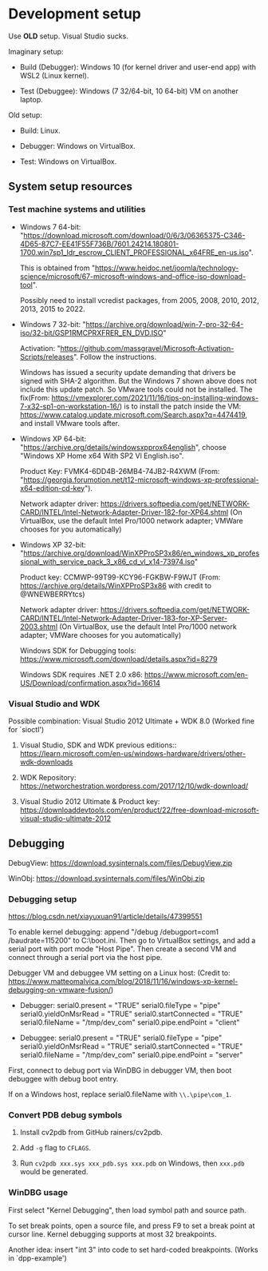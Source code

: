 # Development setup

Use **OLD** setup. Visual Studio sucks.

Imaginary setup:

- Build (Debugger): Windows 10 (for kernel driver and user-end app) with WSL2 (Linux kernel).

- Test (Debuggee): Windows (7 32/64-bit, 10 64-bit) VM on another laptop.

Old setup:

- Build: Linux.

- Debugger: Windows on VirtualBox.

- Test: Windows on VirtualBox.


## System setup resources

### Test machine systems and utilities

- Windows 7 64-bit:
    "https://download.microsoft.com/download/0/6/3/06365375-C346-4D65-87C7-EE41F55F736B/7601.24214.180801-1700.win7sp1_ldr_escrow_CLIENT_PROFESSIONAL_x64FRE_en-us.iso".

    This is obtained from "https://www.heidoc.net/joomla/technology-science/microsoft/67-microsoft-windows-and-office-iso-download-tool".

    Possibly need to install vcredist packages, from 2005, 2008, 2010, 2012, 2013, 2015 to 2022.

- Windows 7 32-bit:
    "https://archive.org/download/win-7-pro-32-64-iso/32-bit/GSP1RMCPRXFRER_EN_DVD.ISO"

    Activation: "https://github.com/massgravel/Microsoft-Activation-Scripts/releases". Follow the instructions.

    Windows has issued a security update demanding that drivers be signed with SHA-2 algorithm. But the Windows 7 shown above does not include this update patch. So VMware tools could not be installed. The fix(From: https://vmexplorer.com/2021/11/16/tips-on-installing-windows-7-x32-sp1-on-workstation-16/) is to install the patch inside the VM: https://www.catalog.update.microsoft.com/Search.aspx?q=4474419, and install VMware tools after.

- Windows XP 64-bit:
    "https://archive.org/details/windowsxpprox64english", choose "Windows XP Home x64 With SP2 Vl English.iso".
    
    Product Key: FVMK4-6DD4B-26MB4-74JB2-R4XWM (From: "https://georgia.forumotion.net/t12-microsoft-windows-xp-professional-x64-edition-cd-key").

    Network adapter driver: https://drivers.softpedia.com/get/NETWORK-CARD/INTEL/Intel-Network-Adapter-Driver-182-for-XP64.shtml (On VirtualBox, use the default Intel Pro/1000 network adapter; VMWare chooses for you automatically)

- Windows XP 32-bit:
    "https://archive.org/download/WinXPProSP3x86/en_windows_xp_professional_with_service_pack_3_x86_cd_vl_x14-73974.iso"

    Product key: CCMWP-99T99-KCY96-FGKBW-F9WJT (From: https://archive.org/details/WinXPProSP3x86 with credit to @WNEWBERRYtcs)

    Network adapter driver: https://drivers.softpedia.com/get/NETWORK-CARD/INTEL/Intel-Network-Adapter-Driver-183-for-XP-Server-2003.shtml (On VirtualBox, use the default Intel Pro/1000 network adapter; VMWare chooses for you automatically)

    Windows SDK for Debugging tools: https://www.microsoft.com/download/details.aspx?id=8279

    Windows SDK requires .NET 2.0 x86: https://www.microsoft.com/en-US/Download/confirmation.aspx?id=16614

### Visual Studio and WDK

Possible combination: Visual Studio 2012 Ultimate + WDK 8.0 (Worked fine for `sioctl')

1. Visual Studio, SDK and WDK previous editions::
    https://learn.microsoft.com/en-us/windows-hardware/drivers/other-wdk-downloads

2. WDK Repository: https://networchestration.wordpress.com/2017/12/10/wdk-download/

3. Visual Studio 2012 Ultimate & Product key: https://downloaddevtools.com/en/product/22/free-download-microsoft-visual-studio-ultimate-2012

## Debugging

DebugView: https://download.sysinternals.com/files/DebugView.zip

WinObj: https://download.sysinternals.com/files/WinObj.zip

### Debugging setup

https://blog.csdn.net/xiayuxuan91/article/details/47399551

To enable kernel debugging: append "/debug /debugport=com1 /baudrate=115200" to C:\boot.ini. Then go to VirtualBox settings, and add a serial port with port mode "Host Pipe". Then create a second VM and connect through a serial port via the host pipe.

Debugger VM and debuggee VM setting on a Linux host: (Credit to: https://www.matteomalvica.com/blog/2018/11/16/windows-xp-kernel-debugging-on-vmware-fusion/)

- Debugger:
    serial0.present = "TRUE"
    serial0.fileType = "pipe"
    serial0.yieldOnMsrRead = "TRUE"
    serial0.startConnected = "TRUE"
    serial0.fileName = "/tmp/dev_com"
    serial0.pipe.endPoint = "client"

- Debuggee:
     serial0.present = "TRUE"
     serial0.fileType = "pipe"
     serial0.yieldOnMsrRead = "TRUE"
     serial0.startConnected = "TRUE"
     serial0.fileName = "/tmp/dev_com"
     serial0.pipe.endPoint = "server"

First, connect to debug port via WinDBG in debugger VM, then boot debuggee with debug boot entry.

If on a Windows host, replace serial0.fileName with `\\.\pipe\com_1`.

### Convert PDB debug symbols

1. Install cv2pdb from GitHub rainers/cv2pdb.

2. Add `-g` flag to `CFLAGS`.

3. Run `cv2pdb xxx.sys xxx_pdb.sys xxx.pdb` on Windows, then `xxx.pdb` would be generated.

### WinDBG usage

First select "Kernel Debugging", then load symbol path and source path.

To set break points, open a source file, and press F9 to set a break point at cursor line. Kernel debugging supports at most 32 breakpoints.

Another idea: insert "int 3" into code to set hard-coded breakpoints. (Works in `dpp-example')

